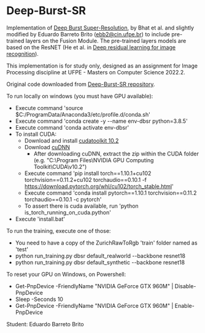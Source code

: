 # Deep-Burst-SR
Implementation of [Deep Burst Super-Resolution](https://arxiv.org/pdf/2101.10997.pdf), by Bhat et al. and slightly modified by Eduardo Barreto Brito (ebb2@cin.ufpe.br) to include pre-trained layers on the Fusion Module. The pre-trained layers models are based on the ResNET (He et al. in [Deep residual learning for image recognition](https://arxiv.org/abs/1512.03385)). 

This implementation is for study only, designed as an assignment for Image Processing discipline at UFPE - Masters on Computer Science 2022.2.

Original code downloaded from [Deep-Burst-SR repository](https://github.com/goutamgmb/deep-burst-sr).

To run locally on windows (you must have GPU available):
- Execute command 'source $C:/ProgramData/Anaconda3/etc/profile.d/conda.sh'
- Execute command 'conda create -y --name env-dbsr python=3.8.5'
- Execute command 'conda activate env-dbsr'
- To install CUDA:
  - Download and install [cudatoolkit 10.2](https://developer.nvidia.com/cuda-10.2-download-archive)
  - Download [cuDNN](https://developer.nvidia.com/rdp/cudnn-download)
    - After downloading cuDNN, extract the zip within the CUDA folder (e.g. "C:\Program Files\NVIDIA GPU Computing Toolkit\CUDA\v10.2")
  - Execute command 'pip install torch==1.10.1+cu102 torchvision==0.11.2+cu102 torchaudio==0.10.1 -f https://download.pytorch.org/whl/cu102/torch_stable.html'
  - Execute command 'conda install pytorch==1.10.1 torchvision==0.11.2 torchaudio==0.10.1 -c pytorch'
  - To assert there is cuda available, run 'python is_torch_running_on_cuda.python'
- Execute 'install.bat'

To run the training, execute one of those:
- You need to have a copy of the ZurichRawToRgb 'train' folder named as 'test'
- python run_training.py dbsr default_realworld --backbone resnet18
- python run_training.py dbsr default_synthetic --backbone resnet18

To reset your GPU on Windows, on Powershell:
- Get-PnpDevice -FriendlyName "NVIDIA GeForce GTX 960M" | Disable-PnpDevice
- Sleep -Seconds 10
- Get-PnpDevice -FriendlyName "NVIDIA GeForce GTX 960M" | Enable-PnpDevice

Student: Eduardo Barreto Brito
